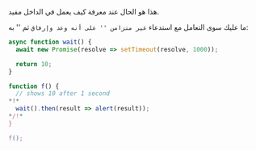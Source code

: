 
هذا هو الحال عند معرفة كيف يعمل في الداخل مفيد.

ما عليك سوى التعامل مع استدعاء `` غير متزامن '' على أنه وعد وإرفاق `` ثم '' به:

```js run
async function wait() {
  await new Promise(resolve => setTimeout(resolve, 1000));

  return 10;
}

function f() {
  // shows 10 after 1 second
*!*
  wait().then(result => alert(result));
*/!*
}

f();
```
